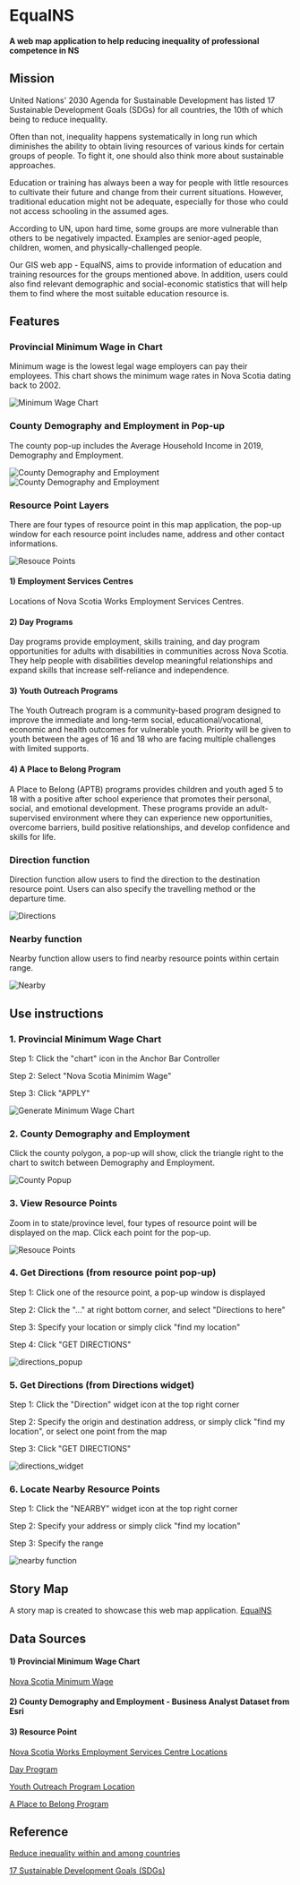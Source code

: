 # EqualNS 
#### A web map application to help reducing inequality of professional competence in NS

## Mission

United Nations' 2030 Agenda for Sustainable Development has listed 17 Sustainable Development Goals (SDGs) for all countries, the 10th of which being to reduce inequality.

Often than not, inequality happens systematically in long run which diminishes the ability to obtain living resources of various kinds for certain groups of people. To fight it, one should also think more about sustainable approaches.

Education or training has always been a way for people with little resources to cultivate their future and change from their current situations. However, traditional education might not be adequate, especially for those who could not access schooling in the assumed ages.

According to UN, upon hard time, some groups are more vulnerable than others to be negatively impacted. Examples are senior-aged people, children, women, and physically-challenged people.

Our GIS web app - EqualNS, aims to provide information of education and training resources for the groups mentioned above. In addition, users could also find relevant demographic and social-economic statistics that will help them to find where the most suitable education resource is.

## Features

### Provincial Minimum Wage in Chart

Minimum wage is the lowest legal wage employers can pay their employees. This chart shows the minimum wage rates in Nova Scotia dating back to 2002. 

![Minimum Wage Chart](images/Nova_Scotia_Minimum_Wage_Chart.png)

### County Demography and Employment in Pop-up

The county pop-up includes the Average Household Income in 2019, Demography and Employment.

![County Demography and Employment](images/County_popup_population.png) ![County Demography and Employment](images/County_popup_occupation.png)

### Resource Point Layers

There are four types of resource point in this map application, the pop-up window for each resource point includes name, address and other contact informations. 

![Resouce Points](images/Resource_points.png)

#### 1) Employment Services Centres

Locations of Nova Scotia Works Employment Services Centres.

#### 2) Day Programs

Day programs provide employment, skills training, and day program opportunities for adults with disabilities in communities across Nova Scotia. They help people with disabilities develop meaningful relationships and expand skills that increase self-reliance and independence.

#### 3) Youth Outreach Programs

The Youth Outreach program is a community-based program designed to improve the immediate and long-term social, educational/vocational, economic and health outcomes for vulnerable youth. Priority will be given to youth between the ages of 16 and 18 who are facing multiple challenges with limited supports.

#### 4) A Place to Belong Program

A Place to Belong (APTB) programs provides children and youth aged 5 to 18 with a positive after school experience that promotes their personal, social, and emotional development. These programs provide an adult-supervised environment where they can experience new opportunities, overcome barriers, build positive relationships, and develop confidence and skills for life.

### Direction function

Direction function allow users to find the direction to the destination resource point. Users can also specify the travelling method or the departure time. 

![Directions](images/directions.png)

### Nearby function

Nearby function allow users to find nearby resource points within certain range. 

![Nearby](images/nearby.png)


## Use instructions

### 1. Provincial Minimum Wage Chart

Step 1: Click the "chart" icon in the Anchor Bar Controller

Step 2: Select "Nova Scotia Minimim Wage"

Step 3: Click "APPLY"

![Generate Minimum Wage Chart](images/generate_minimum_wage_chart.png)

### 2. County Demography and Employment 

Click the county polygon, a pop-up will show, click the triangle right to the chart to switch between Demography and Employment.

![County Popup](images/County_popup.png)

### 3. View Resource Points 

Zoom in to state/province level, four types of resource point will be displayed on the map. Click each point for the pop-up. 

![Resouce Points](images/Resource_points.png)

### 4. Get Directions (from resource point pop-up)

Step 1: Click one of the resource point, a pop-up window is displayed

Step 2: Click the "..." at right bottom corner, and select "Directions to here"

Step 3: Specify your location or simply click "find my location"

Step 4: Click "GET DIRECTIONS"

![directions_popup](images/get_directions_from_popup.png)

### 5. Get Directions (from Directions widget)

Step 1: Click the "Direction" widget icon at the top right corner 

Step 2: Specify the origin and destination address, or simply click "find my location", or select one point from the map

Step 3: Click "GET DIRECTIONS"

![directions_widget](images/directions_widget.png)

### 6. Locate Nearby Resource Points 

Step 1: Click the "NEARBY" widget icon at the top right corner 

Step 2: Specify your address or simply click "find my location"

Step 3: Specify the range 

![nearby function](images/nearby_function.png)


## Story Map 

A story map is created to showcase this web map application. [EqualNS](https://storymaps.arcgis.com/stories/a2e518a3ec1d444cbf067aca484ba6a1)


## Data Sources

#### 1) Provincial Minimum Wage Chart 

[Nova Scotia Minimum Wage](https://data.novascotia.ca/Employment-and-Labour/Nova-Scotia-Minimum-Wage/nwgz-2j48)

#### 2) County Demography and Employment - Business Analyst Dataset from Esri

#### 3) Resource Point 

[Nova Scotia Works Employment Services Centre Locations](https://data.novascotia.ca/Employment-and-Labour/Nova-Scotia-Works-Employment-Services-Centre-Locat/x7cs-y5zd)

[Day Program](https://data.novascotia.ca/Community-Services/Day-Programs/99u3-pv3t)

[Youth Outreach Program Location](https://data.novascotia.ca/Community-Services/Youth-Outreach-Program-Location/s6e3-fdmr)

[A Place to Belong Program](https://data.novascotia.ca/Community-Services/A-Place-to-Belong-Program/rcyb-u6kq)
 
## Reference 

[Reduce inequality within and among countries](https://sdgs.un.org/goals/goal10)

[17 Sustainable Development Goals (SDGs)](https://sdgs.un.org/goals)

